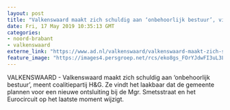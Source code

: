 ```yaml
---
layout: post
title: "Valkenswaard maakt zich schuldig aan ‘onbehoorlijk bestuur’, vindt coalitiepartij H&G"
date: Fri, 17 May 2019 10:35:13 GMT
categories: 
- noord-brabant 
- valkenswaard 
externe_link: "https://www.ad.nl/valkenswaard/valkenswaard-maakt-zich-schuldig-aan-onbehoorlijk-bestuur-vindt-coalitiepartij-heng~afdbfe74/"
feature_image: "https://images4.persgroep.net/rcs/eko8gs_FOrYJdwFI3uL3LARGjCQ/diocontent/133491397/_fitwidth/400/?appId=21791a8992982cd8da851550a453bd7f&quality=0.7"
---
```


VALKENSWAARD - Valkenswaard maakt zich schuldig aan ‘onbehoorlijk bestuur’, meent coalitiepartij H&G. Ze vindt het laakbaar dat de gemeente plannen voor een nieuwe ontsluiting bij de Mgr. Smetsstraat en het Eurocircuit op het laatste moment wijzigt.

